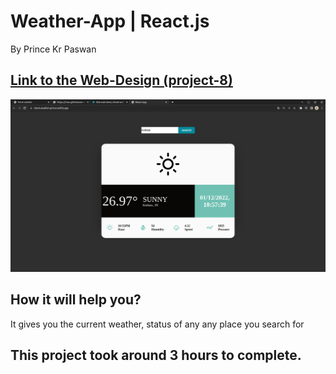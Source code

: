 # Weather-App | React.js

By Prince Kr Paswan

## [Link to the Web-Design (project-8)](https://check-weather-prince.netlify.app/)


![Completed Website](./Screenshot%20from%202022-12-01%2010-58-40.png)

## How it will help you?

It gives you the current weather,
status of any any place you search for 

## This project took around 3 hours to complete.
